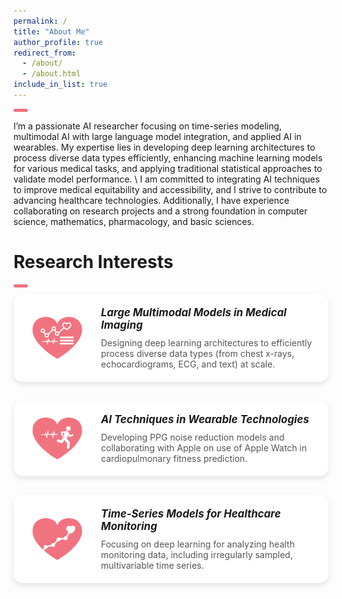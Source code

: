 ```yaml
---
permalink: /
title: "About Me"
author_profile: true
redirect_from: 
  - /about/
  - /about.html 
include_in_list: true
---
```


<!-- <style>
.icon-list {
  list-style-type: none;
  margin: 0;
  padding: 0;
}

.icon-list li {
  display: flex;
  align-items: center;
  margin-bottom: 15px;
}

.list-icon {
  width: 100px;
  height: 100px;
  margin-right: 15px;
}
</style> -->
<div class="custom-line"></div>

I’m a passionate AI researcher focusing on time-series modeling, multimodal AI with large language model integration, and applied AI in wearables. My expertise lies in developing deep learning architectures to process diverse data types efficiently, enhancing machine learning models for various medical tasks, and applying traditional statistical approaches to validate model performance. 
\\
I am committed to integrating AI techniques to improve medical equitability and accessibility, and I strive to contribute to advancing healthcare technologies. Additionally, I have experience collaborating on research projects and a strong foundation in computer science, mathematics, pharmacology, and basic sciences. 

Research Interests
======
<div class="custom-line"></div>
<div class="project-container">
  <!-- Project Card 1 -->
  <div class="project-card">
    <div class="icon-wrapper">
      <img src="assets/images/icons/multimodalIcon3.png" alt="Time-Series Icon" class="project-icon">
    </div>
    <div class="project-info">
      <!-- <h5>Time-Series Models for Wearable Data Analysis</h5> -->
      <h5>Large Multimodal Models in Medical Imaging</h5>
      <p>Designing deep learning architectures to efficiently process diverse data types (from chest x-rays, echocardiograms, ECG, and text) at scale.</p>
    </div>
  </div>

  <!-- Project Card 3 -->
  <div class="project-card">
    <div class="icon-wrapper">
      <img src="assets/images/icons/wearablesIcon.png" alt="AI Radiation Icon" class="project-icon">
    </div>
    <div class="project-info">
      <h5>AI Techniques in Wearable Technologies</h5>
      <p>Developing PPG noise reduction models and collaborating with Apple on use of Apple Watch in cardiopulmonary fitness prediction.</p>
    </div>
  </div>

  <!-- Project Card 2 -->
  <div class="project-card">
    <div class="icon-wrapper">
      <img src="assets/images/icons/timeseriesIcon.png" alt="Multimodal Icon" class="project-icon">
    </div>
    <div class="project-info">
      <h5>Time-Series Models for Healthcare Monitoring </h5>
      <p>Focusing on deep learning for analyzing health monitoring data, including irregularly sampled, multivariable time series.</p>
    </div>
  </div>



<style>
  .project-container {
  display: flex;
  flex-direction: column;
  gap: 30px; /* Space between cards */
}

.project-card {
  display: flex;
  align-items: center;
  background-color: #ffffff; /* Card background color */
  border-radius: 15px;
  padding: 20px;
  box-shadow: 0 4px 10px rgba(0, 0, 0, 0.1); /* Subtle shadow */
}

.icon-wrapper {
  flex: 0 0 100px; /* Fixed width for the icon column */
  display: flex;
  align-items: center;
  justify-content: center;
  margin-right: 20px;
}

.project-icon {
  width: 80px;
  height: 80px;
  object-fit: contain;
}

.project-info {
  flex: 1; /* Take the remaining space */
}

.project-info h5 {
  margin-top: 0;
  margin-bottom: 10px;
  font-size: 1.20em;
}

.project-info p {
  margin: 0;
  font-size: 1em;
  color: #555555;
}

/* Optional Hover Effect */
.project-card:hover {
  transform: translateY(-5px);
  transition: all 0.3s ease;
  box-shadow: 0 8px 15px rgba(0, 0, 0, 0.15);
}
/* Custom Line Below 'About Me' */
.custom-line {
  width: 4.5%;
  height: 5px; /* Adjust thickness here */
  background-color: #F27380; /* Replace with your specific red color */
  border-radius: 3px; /* Half of the height for fully rounded ends */
  margin: 0px left; /* Space above and below the line */
  margin-top: 0px; /* Space above the line */
  margin-bottom: 10px; /* Space below the line */
} 
</style>
<!-- /* (Include the CSS from the previous section here) */
</style> -->
<!-- <ul class="icon-list">
  <li>
    <img src="/assets/images/icons/multimodalIcon.png" alt="Icon 1" class="list-icon">
    Description of your first research project.
  </li>
  <li>
    <img src="/assets/images/icons/timeseriesIcon.png" alt="Icon 2" class="list-icon">
    Description of your second research project.
  </li>
  <li>
    <img src="/assets/images/icons/wearablesIcon.png" alt="Icon 3" class="list-icon">
    Description of your third research project.
  </li>
</ul> -->
